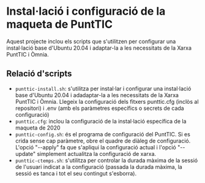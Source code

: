 # Instal·lació i configuració de la maqueta de PuntTIC

Aquest projecte inclou els scripts que s'utilitzen per configurar una instal·lació base d'Ubuntu 20.04 i adaptar-la a les necessitats de la Xarxa PuntTIC i Òmnia.

## Relació d'scripts

* `punttic-install.sh`: s'utilitza per instal·lar i configurar una instal·lació base d'Ubuntu 20.04 i adadaptar-la a les necessitats de la Xarxa PuntTIC i Òmnia. Llegeix la configuració dels fitxers punttic.cfg (inclòs al repositori) i .env (amb els paràmetres específics o secrets de cada configuració)
* `punttic.cfg`: inclou la configuració de la instal·lació específica de la maqueta de 2020
* `punttic-config.sh`: és el programa de configuració del PuntTIC. Si es crida sense cap paràmetre, obre el quadre de diàleg de configuració. L'opció "--apply" fa que s'apliqui la configuració actual i l'opció "--update" simplement actualitza la configuració de xarxa.
* `punttic-ctemps.sh`: s'utilitza per controlar la durada màxima de la sessió de l'usuari indicat a la configuració (passada la durada màxima, la sessió es tanca i tot el seu contingut s'esborra).
